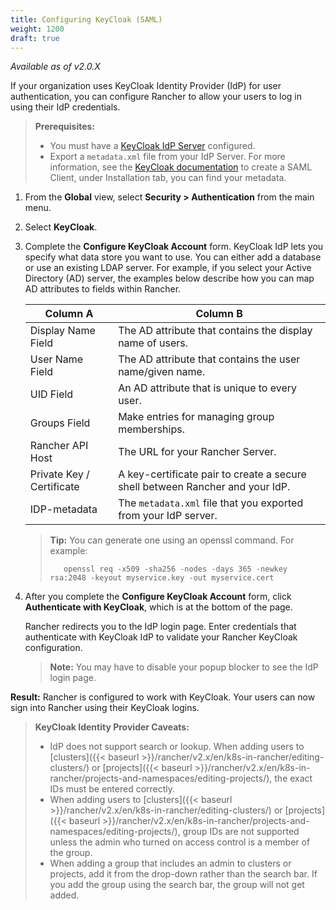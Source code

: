 ```yaml
---
title: Configuring KeyCloak (SAML)
weight: 1200
draft: true
---
```

_Available as of v2.0.X_

If your organization uses KeyCloak Identity Provider (IdP) for user authentication, you can configure Rancher to allow your users to log in using their IdP credentials.

>**Prerequisites:**
>
>- You must have a [KeyCloak IdP Server](https://www.keycloak.org/docs/3.2/server_installation/index.html) configured.
>- Export a `metadata.xml` file from your IdP Server. For more information, see the [KeyCloak documentation](https://www.keycloak.org/docs/3.2/server_admin/topics/clients/client-saml.html) to create a SAML Client, under Installation tab, you can find your metadata.

1.	From the **Global** view, select **Security > Authentication** from the main menu.

1.	Select **KeyCloak**.

1.	Complete the **Configure KeyCloak Account** form. KeyCloak IdP lets you specify what data store you want to use. You can either add a database or use an existing LDAP server. For example, if you select your Active Directory (AD) server, the examples below describe how you can map AD attributes to fields within Rancher.


    | Column A                  | Column B                                                                      |
    | ------------------------- | ----------------------------------------------------------------------------- |
    | Display Name Field        | The AD attribute that contains the display name of users.                     |
    | User Name Field           | The AD attribute that contains the user name/given name.                      |
    | UID Field                 | An AD attribute that is unique to every user.                                 |
    | Groups Field              | Make entries for managing group memberships.                                  |
    | Rancher API Host          | The URL for your Rancher Server.                                              |
    | Private Key / Certificate | A key-certificate pair to create a secure shell between Rancher and your IdP. |
    | IDP-metadata              | The `metadata.xml` file that you exported from your IdP server.               |
    
    >**Tip:** You can generate one using an openssl command. For example:
    >    
    >        openssl req -x509 -sha256 -nodes -days 365 -newkey rsa:2048 -keyout myservice.key -out myservice.cert

 
1. After you complete the **Configure KeyCloak Account** form, click **Authenticate with KeyCloak**, which is at the bottom of the page. 

    Rancher redirects you to the IdP login page. Enter credentials that authenticate with KeyCloak IdP to validate your Rancher KeyCloak configuration.

    >**Note:** You may have to disable your popup blocker to see the IdP login page.

**Result:** Rancher is configured to work with KeyCloak. Your users can now sign into Rancher using their KeyCloak logins.

>**KeyCloak Identity Provider Caveats:** 
>
>- IdP does not support search or lookup. When adding users to [clusters]({{< baseurl >}}/rancher/v2.x/en/k8s-in-rancher/editing-clusters/) or [projects]({{< baseurl >}}/rancher/v2.x/en/k8s-in-rancher/projects-and-namespaces/editing-projects/), the exact IDs must be entered correctly.
>- When adding users to [clusters]({{< baseurl >}}/rancher/v2.x/en/k8s-in-rancher/editing-clusters/) or [projects]({{< baseurl >}}/rancher/v2.x/en/k8s-in-rancher/projects-and-namespaces/editing-projects/), group IDs are not supported unless the admin who turned on access control is a member of the group.
>- When adding a group that includes an admin to clusters or projects, add it from the drop-down rather than the search bar. If you add the group using the search bar, the group will not get added.